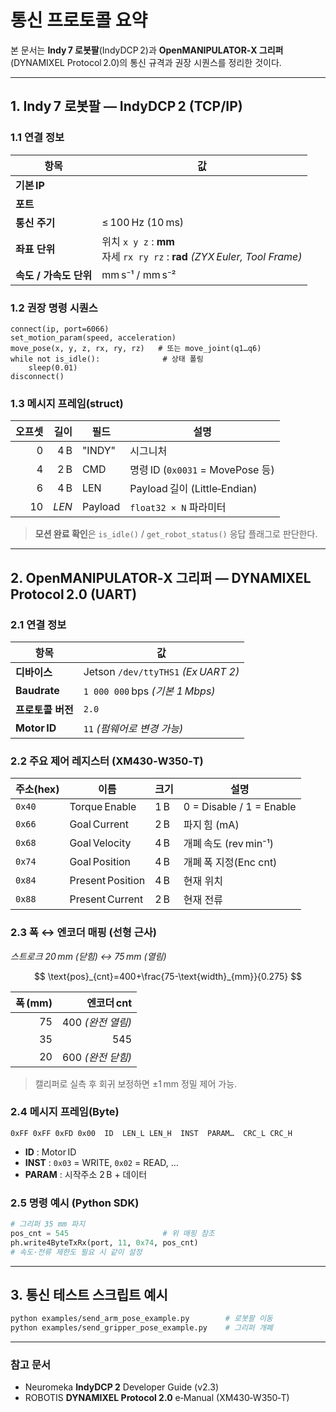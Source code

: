 # 통신 프로토콜 요약

본 문서는 **Indy 7 로봇팔**(IndyDCP 2)과 **OpenMANIPULATOR‑X 그리퍼**(DYNAMIXEL Protocol 2.0)의 통신 규격과 권장 시퀀스를 정리한 것이다.

---

## 1. Indy 7 로봇팔 — IndyDCP 2 (TCP/IP)

### 1.1 연결 정보

| 항목              | 값                                                                        |
| --------------- | ------------------------------------------------------------------------ |
| **기본 IP**       |                                                  |
| **포트**          |                                                  |
| **통신 주기**       | ≤ 100 Hz (10 ms)                                                         |
| **좌표 단위**       | 위치 `x y z` : **mm**<br>자세 `rx ry rz` : **rad** *(ZYX Euler, Tool Frame)* |
| **속도 / 가속도 단위** | mm s⁻¹ / mm s⁻²                                                          |

### 1.2 권장 명령 시퀀스

```text
connect(ip, port=6066)
set_motion_param(speed, acceleration)
move_pose(x, y, z, rx, ry, rz)   # 또는 move_joint(q1…q6)
while not is_idle():              # 상태 폴링
    sleep(0.01)
disconnect()
```

### 1.3 메시지 프레임(struct)

| 오프셋 |    길이 | 필드      | 설명                            |
| --: | ----: | ------- | ----------------------------- |
|   0 |   4 B | "INDY"  | 시그니처                          |
|   4 |   2 B | CMD     | 명령 ID (`0x0031` = MovePose 등) |
|   6 |   4 B | LEN     | Payload 길이 (Little‑Endian)    |
|  10 | *LEN* | Payload | `float32 × N` 파라미터            |

> **모션 완료 확인**은 `is_idle()` / `get_robot_status()` 응답 플래그로 판단한다.

---

## 2. OpenMANIPULATOR‑X 그리퍼 — DYNAMIXEL Protocol 2.0 (UART)

### 2.1 연결 정보

| 항목             | 값                                   |
| ------------     | ----------------------------------- |
| **디바이스**   | Jetson `/dev/ttyTHS1` *(Ex UART 2)* |
| **Baudrate**   | `1 000 000` bps *(기본 1 Mbps)*       |
| **프로토콜 버전**  | `2.0`                               |
| **Motor ID** | `11` *(펌웨어로 변경 가능)*                 |

### 2.2 주요 제어 레지스터 (XM430‑W350‑T)

| 주소(hex) | 이름               | 크기  | 설명                       |
| ------- | ---------------- | --- | ------------------------ |
| `0x40`  | Torque Enable    | 1 B | 0 = Disable / 1 = Enable |
| `0x66`  | Goal Current     | 2 B | 파지 힘 (mA)                |
| `0x68`  | Goal Velocity    | 4 B | 개폐 속도 (rev min⁻¹)        |
| `0x74`  | Goal Position    | 4 B | 개폐 폭 지정(Enc cnt)         |
| `0x84`  | Present Position | 4 B | 현재 위치                    |
| `0x88`  | Present Current  | 2 B | 현재 전류                    |

### 2.3 폭 ↔ 엔코더 매핑 (선형 근사)

*스트로크 20 mm (닫힘) ↔ 75 mm (열림)*

$$
\text{pos}_{cnt}=400+\frac{75-\text{width}_{mm}}{0.275}
$$

| 폭 (mm) |       엔코더 cnt |
| -----: | ------------:      |
|     75 | 400 *(완전 열림)*  |
|     35 |           545     |
|     20 | 600 *(완전 닫힘)* |

> 캘리퍼로 실측 후 회귀 보정하면 ±1 mm 정밀 제어 가능.

### 2.4 메시지 프레임(Byte)

```
0xFF 0xFF 0xFD 0x00  ID  LEN_L LEN_H  INST  PARAM…  CRC_L CRC_H
```

* **ID** : Motor ID
* **INST** : `0x03` = WRITE, `0x02` = READ, …
* **PARAM** : 시작주소 2 B + 데이터

### 2.5 명령 예시 (Python SDK)

```python
# 그리퍼 35 mm 파지
pos_cnt = 545                     # 위 매핑 참조
ph.write4ByteTxRx(port, 11, 0x74, pos_cnt)
# 속도·전류 제한도 필요 시 같이 설정
```

---

## 3. 통신 테스트 스크립트 예시

```bash
python examples/send_arm_pose_example.py        # 로봇팔 이동
python examples/send_gripper_pose_example.py    # 그리퍼 개폐
```

---

### 참고 문서

* Neuromeka **IndyDCP 2** Developer Guide (v2.3)
* ROBOTIS **DYNAMIXEL Protocol 2.0** e‑Manual (XM430‑W350‑T)
